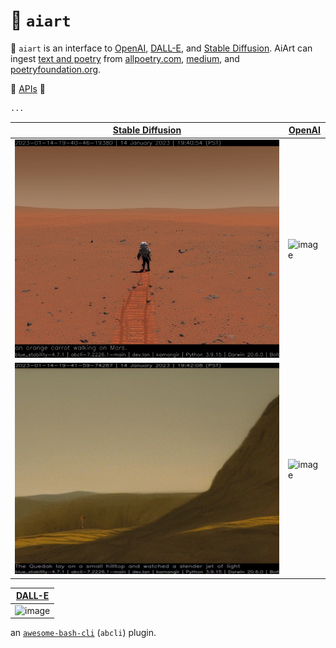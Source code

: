 # 🎨 `aiart`

🎨 `aiart` is an interface to [OpenAI](https://github.com/kamangir/openai_cli), [DALL-E](https://github.com/kamangir/openai_cli/blob/main/.abcli/DALLE.sh), and [Stable Diffusion](https://github.com/kamangir/blue-stability). AiArt can ingest [text and poetry](https://github.com/kamangir/aiart/blob/main/aiart/html/functions.py) from [allpoetry.com](https://allpoetry.com/), [medium](https://medium.com/), and [poetryfoundation.org](https://www.poetryfoundation.org/).

🔷 [APIs](./APIs.yaml) 🔷

```bash
...
```

| [Stable Diffusion](https://github.com/kamangir/blue-stability)                                   | [OpenAI](https://github.com/kamangir/openai_cli)                                             |
| ------------------------------------------------------------------------------------------------ | -------------------------------------------------------------------------------------------- |
| ![image](https://raw.githubusercontent.com/kamangir/blue-stability/main/assets/carrot.png?raw=1) | ![image](https://raw.githubusercontent.com/kamangir/openai_cli/main/assets/carrot.png?raw=1) |
| ![image](https://raw.githubusercontent.com/kamangir/blue-stability/main/assets/minds.gif?raw=1)  | ![image](https://raw.githubusercontent.com/kamangir/openai_cli/main/assets/minds.gif?raw=1)  |

| [DALL-E](https://github.com/kamangir/openai_cli/blob/main/.abcli/DALLE.sh)        |
| --------------------------------------------------------------------------------- |
| ![image](https://github.com/kamangir/openai_cli/raw/main/assets/DALL-E.png?raw=1) |

an [`awesome-bash-cli`](https://github.com/kamangir/awesome-bash-cli) (`abcli`) plugin.
